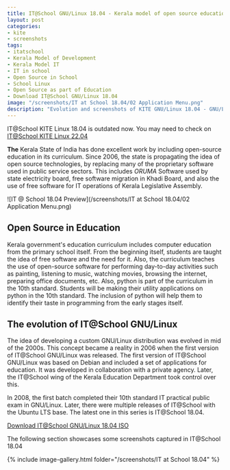 ```yaml
---
title: IT@School GNU/Linux 18.04 - Kerala model of open source education
layout: post
categories:
- kite
- screenshots
tags:
- itatschool
- Kerala Model of Development
- Kerala Model IT
- IT in school
- Open Source in School
- School Linux
- Open Source as part of Education
- Download IT@School GNU/Linux 18.04
image: "/screenshots/IT at School 18.04/02 Application Menu.png"
description: "Evolution and screenshots of KITE GNU/Linux 18.04 - GNU/Linux distribution for educational institutions by Government of Kerala. Download KITE GNU/Linux 20.04."
---
```


<div class="alert alert-warning">
IT@School KITE Linux 18.04 is outdated now. You may need to check on <a href="/kite-linux-2204-and-opensource-education/">IT@School KITE Linux 22.04</a>
</div>

**The** Kerala State of India has done excellent work by including open-source education in its curriculum. Since 2006, the state is propagating the idea of open source technologies, by replacing many of the proprietary software used in public service sectors. This includes *ORUMA* Software used by state electricity board, free software migration in Khadi Board, and also the use of free software for IT operations of Kerala Legislative Assembly.

![IT @ School 18.04 Preview](/screenshots/IT at School 18.04/02 Application Menu.png)

## Open Source in Education
Kerala government's education curriculum includes computer education from the primary school itself. From the beginning itself, students are taught the idea of free software and the need for it. Also, the curriculum teaches the use of open-source software for performing day-to-day activities such as painting, listening to music, watching movies, browsing the internet, preparing office documents, etc. Also, python is part of the curriculum in the 10th standard. Students will be making their utility applications on python in the 10th standard. The inclusion of python will help them to identify their taste in programming from the early stages itself.

## The evolution of IT@School GNU/Linux
The idea of developing a custom GNU/Linux distribution was evolved in mid of the 2000s. This concept became a reality in 2006 when the first version of IT@School GNU/Linux was released. The first version of IT@School GNU/Linux was based on Debian and included a set of applications for education. It was developed in collaboration with a private agency. Later, the IT@School wing of the Kerala Education Department took control over this.

In 2008, the first batch completed their 10th standard IT practical public exam in GNU/Linux. Later, there were multiple releases of IT@School with the Ubuntu LTS base. The latest one in this series is IT@School 18.04.

<a href="https://kite.kerala.gov.in/KITE/downloads/IT_School_GNU-Linux_18041-64bit.iso" class="download">Download IT@School GNU/Linux 18.04 ISO</a>

The following section showcases some screenshots captured in IT@School 18.04

{% include image-gallery.html folder="/screenshots/IT at School 18.04" %}

